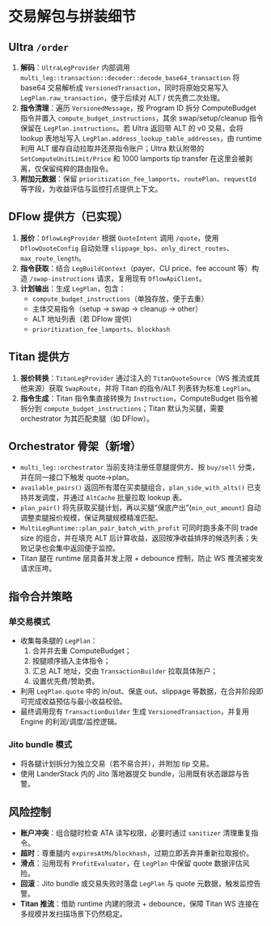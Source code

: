 # 交易解包与拼装细节

## Ultra `/order`
1. **解码**：`UltraLegProvider` 内部调用 `multi_leg::transaction::decoder::decode_base64_transaction` 将 base64 交易解析成 `VersionedTransaction`，同时将原始交易写入 `LegPlan.raw_transaction`，便于后续对 ALT / 优先费二次处理。  
2. **指令清理**：遍历 `VersionedMessage`，按 Program ID 拆分 ComputeBudget 指令并置入 `compute_budget_instructions`，其余 swap/setup/cleanup 指令保留在 `LegPlan.instructions`。若 Ultra 返回带 ALT 的 v0 交易，会将 lookup 表地址写入 `LegPlan.address_lookup_table_addresses`，由 runtime 利用 ALT 缓存自动拉取并还原指令账户；Ultra 默认附带的 `SetComputeUnitLimit/Price` 和 1000 lamports tip transfer 在这里会被剥离，仅保留纯粹的路由指令。  
3. **附加元数据**：保留 `prioritization_fee_lamports`、`routePlan`、`requestId` 等字段，为收益评估与监控打点提供上下文。

## DFlow 提供方（已实现）
1. **报价**：`DflowLegProvider` 根据 `QuoteIntent` 调用 `/quote`，使用 `DflowQuoteConfig` 自动处理 `slippage_bps`、`only_direct_routes`、`max_route_length`。  
2. **指令获取**：结合 `LegBuildContext`（payer、CU price、fee account 等）构造 `/swap-instructions` 请求，复用现有 `DflowApiClient`。  
3. **计划输出**：生成 `LegPlan`，包含：
   - `compute_budget_instructions`（单独存放，便于去重）
   - 主体交易指令（setup → swap → cleanup → other）
   - ALT 地址列表（若 DFlow 提供）
   - `prioritization_fee_lamports`、`blockhash`

## Titan 提供方
1. **报价转换**：`TitanLegProvider` 通过注入的 `TitanQuoteSource`（WS 推流或其他来源）获取 `SwapRoute`，并将 Titan 的指令/ALT 列表转为标准 `LegPlan`。  
2. **指令生成**：Titan 指令集直接转换为 `Instruction`，ComputeBudget 指令被拆分到 `compute_budget_instructions`；Titan 默认为买腿，需要 orchestrator 为其匹配卖腿（如 DFlow）。

## Orchestrator 骨架（新增）
- `multi_leg::orchestrator` 当前支持注册任意腿提供方、按 `buy/sell` 分类，并在同一接口下触发 quote→plan。  
- `available_pairs()` 返回所有潜在买卖腿组合，`plan_side_with_alts()` 已支持并发调度，并通过 `AltCache` 批量拉取 lookup 表。
- `plan_pair()` 将先获取买腿计划，再以买腿“保底产出”(`min_out_amount`) 自动调整卖腿报价规模，保证两腿规模精准匹配。
- `MultiLegRuntime::plan_pair_batch_with_profit` 可同时跑多条不同 trade size 的组合，并在填充 ALT 后计算收益，返回按净收益排序的候选列表；失败记录也会集中返回便于监控。
- Titan 腿在 runtime 层具备并发上限 + debounce 控制，防止 WS 推流被突发请求压垮。

## 指令合并策略
### 单交易模式
- 收集每条腿的 `LegPlan`：  
  1. 合并并去重 ComputeBudget；  
  2. 按腿顺序插入主体指令；  
  3. 汇总 ALT 地址，交由 `TransactionBuilder` 拉取具体账户；  
  4. 设置优先费/赞助费。
- 利用 `LegPlan.quote` 中的 in/out、保底 out、slippage 等数据，在合并阶段即可完成收益预估与最小收益校验。
- 最终调用现有 `TransactionBuilder` 生成 `VersionedTransaction`，并复用 Engine 的利润/调度/监控逻辑。

### Jito bundle 模式
- 将各腿计划拆分为独立交易（若不易合并），并附加 tip 交易。  
- 使用 LanderStack 内的 Jito 落地器提交 bundle，沿用既有状态跟踪与告警。

## 风险控制
- **账户冲突**：组合腿时检查 ATA 读写权限，必要时通过 `sanitizer` 清理重复指令。  
- **超时**：尊重腿内 `expiresAtMs`/`blockhash`，过期立即丢弃并重新拉取报价。  
- **滑点**：沿用现有 `ProfitEvaluator`，在 `LegPlan` 中保留 quote 数据评估风险。  
- **回滚**：Jito bundle 或交易失败时落盘 `LegPlan` 与 quote 元数据，触发监控告警。
- **Titan 推流**：借助 runtime 内建的限流 + debounce，保障 Titan WS 连接在多规模并发扫描场景下仍然稳定。
